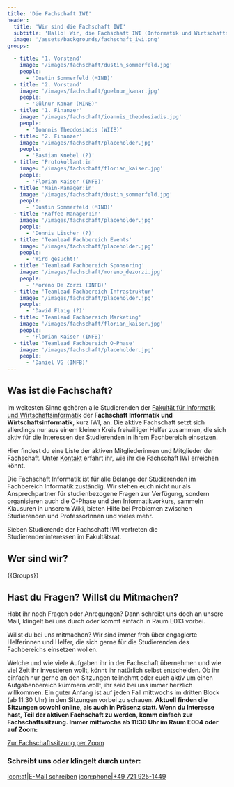 ```yaml
---
title: 'Die Fachschaft IWI'
header:
  title: 'Wir sind die Fachschaft IWI'
  subtitle: 'Hallo! Wir, die Fachschaft IWI (Informatik und Wirtschaftsinformatik), stellen uns auf dieser Seite vor. Hier findest du also Informationen zu uns und wie du uns erreichen kannst. Möchtest du mitmachen oder hast du Fragen und Anregungen? Wir freuen uns auf deine Nachricht.'
  image: '/assets/backgrounds/fachschaft_iwi.png'
groups:

  - title: '1. Vorstand'
    image: '/images/fachschaft/dustin_sommerfeld.jpg'
    people:
      - 'Dustin Sommerfeld (MINB)'
  - title: '2. Vorstand'
    image: '/images/fachschaft/guelnur_kanar.jpg'
    people:
      - 'Gülnur Kanar (MINB)'
  - title: '1. Finanzer'
    image: '/images/fachschaft/ioannis_theodosiadis.jpg'
    people:
      - 'Ioannis Theodosiadis (WIIB)'
  - title: '2. Finanzer'
    image: '/images/fachschaft/placeholder.jpg'
    people:
      - 'Bastian Knebel (?)'
  - title: 'Protokollant:in'
    image: '/images/fachschaft/florian_kaiser.jpg'
    people:
      - 'Florian Kaiser (INFB)'
  - title: 'Main-Manager:in'
    image: '/images/fachschaft/dustin_sommerfeld.jpg'
    people:
      - 'Dustin Sommerfeld (MINB)'
  - title: 'Kaffee-Manager:in'
    image: '/images/fachschaft/placeholder.jpg'
    people:
      - 'Dennis Lischer (?)'
  - title: 'Teamlead Fachbereich Events'
    image: '/images/fachschaft/placeholder.jpg'
    people:
      - 'Wird gesucht!'
  - title: 'Teamlead Fachbereich Sponsoring'
    image: '/images/fachschaft/moreno_dezorzi.jpg'
    people:
      - 'Moreno De Zorzi (INFB)'
  - title: 'Teamlead Fachbereich Infrastruktur'
    image: '/images/fachschaft/placeholder.jpg'
    people:
      - 'David Flaig (?)'
  - title: 'Teamlead Fachbereich Marketing'
    image: '/images/fachschaft/florian_kaiser.jpg'
    people:
      - 'Florian Kaiser (INFB)'
  - title: 'Teamlead Fachbereich O-Phase'
    image: '/images/fachschaft/placeholder.jpg'
    people:
      - 'Daniel VG (INFB)'
---
```


## Was ist die Fachschaft?

Im weitesten Sinne gehören alle Studierenden der [Fakultät für Informatik und Wirtschaftsinformatik](https://www.h-ka.de/die-hochschule-karlsruhe/fakultaeten/informatik-und-wirtschaftsinformatik/ueberblick) der **Fachschaft Informatik und Wirtschaftsinformatik**, kurz IWI, an. Die aktive Fachschaft setzt sich allerdings nur aus einem kleinen Kreis freiwilliger Helfer zusammen, die sich aktiv für die Interessen der Studierenden in ihrem Fachbereich einsetzen.

Hier findest du eine Liste der aktiven Mitgliederinnen und Mitglieder der Fachschaft. Unter [Kontakt](kontakt) erfahrt ihr, wie ihr die Fachschaft IWI erreichen könnt.

Die Fachschaft Informatik ist für alle Belange der Studierenden im Fachbereich Informatik zuständig. Wir stehen euch nicht nur als Ansprechpartner für studienbezogene Fragen zur Verfügung, sondern organisieren auch die O-Phase und den Informatikvorkurs, sammeln Klausuren in unserem Wiki, bieten Hilfe bei Problemen zwischen Studierenden und ProfessorInnen und vieles mehr.

Sieben Studierende der Fachschaft IWI vertreten die Studierendeninteressen im Fakultätsrat.

## Wer sind wir?

{{Groups}} 

## Hast du Fragen? Willst du Mitmachen?

Habt ihr noch Fragen oder Anregungen? Dann schreibt uns doch an unsere Mail, klingelt bei uns durch oder kommt einfach in Raum E013 vorbei.

Willst du bei uns mitmachen? Wir sind immer froh über engagierte Helferinnen und Helfer, die sich gerne für die Studierenden des Fachbereichs einsetzen wollen.

Welche und wie viele Aufgaben ihr in der Fachschaft übernehmen und wie viel Zeit ihr investieren wollt, könnt ihr natürlich selbst entscheiden. Ob ihr einfach nur gerne an den Sitzungen teilnehmt oder euch aktiv um einen Aufgabenbereich kümmern wollt, ihr seid bei uns immer herzlich willkommen. Ein guter Anfang ist auf jeden Fall mittwochs im dritten Block (ab 11:30 Uhr) in den Sitzungen vorbei zu schauen. **Aktuell finden die Sitzungen sowohl online, als auch in Präsenz statt. Wenn du Interesse hast, Teil der aktiven Fachschaft zu werden, komm einfach zur Fachschaftssitzung. Immer mittwochs ab 11:30 Uhr im Raum E004 oder auf Zoom:**

[Zur Fachschaftssitzung per Zoom](https://zoom.us/j/91904794188?pwd=NER5aE5wam9lcWlPQjFuUWhkMEtCdz09)

### Schreibt uns oder klingelt durch unter:

[icon:at|E-Mail schreiben](/scripts/email.php?address=kontakt)
[icon:phone|+49 721 925-1449](tel:+497219251449)

